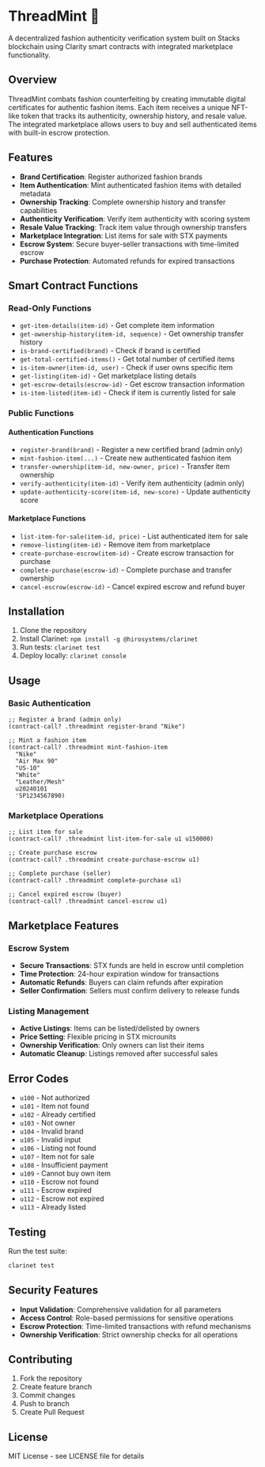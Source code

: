 # ThreadMint 🧵

A decentralized fashion authenticity verification system built on Stacks blockchain using Clarity smart contracts with integrated marketplace functionality.

## Overview

ThreadMint combats fashion counterfeiting by creating immutable digital certificates for authentic fashion items. Each item receives a unique NFT-like token that tracks its authenticity, ownership history, and resale value. The integrated marketplace allows users to buy and sell authenticated items with built-in escrow protection.

## Features

- **Brand Certification**: Register authorized fashion brands
- **Item Authentication**: Mint authenticated fashion items with detailed metadata
- **Ownership Tracking**: Complete ownership history and transfer capabilities
- **Authenticity Verification**: Verify item authenticity with scoring system
- **Resale Value Tracking**: Track item value through ownership transfers
- **Marketplace Integration**: List items for sale with STX payments
- **Escrow System**: Secure buyer-seller transactions with time-limited escrow
- **Purchase Protection**: Automated refunds for expired transactions

## Smart Contract Functions

### Read-Only Functions
- `get-item-details(item-id)` - Get complete item information
- `get-ownership-history(item-id, sequence)` - Get ownership transfer history
- `is-brand-certified(brand)` - Check if brand is certified
- `get-total-certified-items()` - Get total number of certified items
- `is-item-owner(item-id, user)` - Check if user owns specific item
- `get-listing(item-id)` - Get marketplace listing details
- `get-escrow-details(escrow-id)` - Get escrow transaction information
- `is-item-listed(item-id)` - Check if item is currently listed for sale

### Public Functions

#### Authentication Functions
- `register-brand(brand)` - Register a new certified brand (admin only)
- `mint-fashion-item(...)` - Create new authenticated fashion item
- `transfer-ownership(item-id, new-owner, price)` - Transfer item ownership
- `verify-authenticity(item-id)` - Verify item authenticity (admin only)
- `update-authenticity-score(item-id, new-score)` - Update authenticity score

#### Marketplace Functions
- `list-item-for-sale(item-id, price)` - List authenticated item for sale
- `remove-listing(item-id)` - Remove item from marketplace
- `create-purchase-escrow(item-id)` - Create escrow transaction for purchase
- `complete-purchase(escrow-id)` - Complete purchase and transfer ownership
- `cancel-escrow(escrow-id)` - Cancel expired escrow and refund buyer

## Installation

1. Clone the repository
2. Install Clarinet: `npm install -g @hirosystems/clarinet`
3. Run tests: `clarinet test`
4. Deploy locally: `clarinet console`

## Usage

### Basic Authentication
```clarity
;; Register a brand (admin only)
(contract-call? .threadmint register-brand "Nike")

;; Mint a fashion item
(contract-call? .threadmint mint-fashion-item 
  "Nike" 
  "Air Max 90" 
  "US-10" 
  "White" 
  "Leather/Mesh" 
  u20240101 
  'SP1234567890)
```

### Marketplace Operations
```clarity
;; List item for sale
(contract-call? .threadmint list-item-for-sale u1 u150000)

;; Create purchase escrow
(contract-call? .threadmint create-purchase-escrow u1)

;; Complete purchase (seller)
(contract-call? .threadmint complete-purchase u1)

;; Cancel expired escrow (buyer)
(contract-call? .threadmint cancel-escrow u1)
```

## Marketplace Features

### Escrow System
- **Secure Transactions**: STX funds are held in escrow until completion
- **Time Protection**: 24-hour expiration window for transactions
- **Automatic Refunds**: Buyers can claim refunds after expiration
- **Seller Confirmation**: Sellers must confirm delivery to release funds

### Listing Management
- **Active Listings**: Items can be listed/delisted by owners
- **Price Setting**: Flexible pricing in STX microunits
- **Ownership Verification**: Only owners can list their items
- **Automatic Cleanup**: Listings removed after successful sales

## Error Codes

- `u100` - Not authorized
- `u101` - Item not found
- `u102` - Already certified
- `u103` - Not owner
- `u104` - Invalid brand
- `u105` - Invalid input
- `u106` - Listing not found
- `u107` - Item not for sale
- `u108` - Insufficient payment
- `u109` - Cannot buy own item
- `u110` - Escrow not found
- `u111` - Escrow expired
- `u112` - Escrow not expired
- `u113` - Already listed

## Testing

Run the test suite:
```bash
clarinet test
```

## Security Features

- **Input Validation**: Comprehensive validation for all parameters
- **Access Control**: Role-based permissions for sensitive operations
- **Escrow Protection**: Time-limited transactions with refund mechanisms
- **Ownership Verification**: Strict ownership checks for all operations

## Contributing

1. Fork the repository
2. Create feature branch
3. Commit changes
4. Push to branch
5. Create Pull Request

## License

MIT License - see LICENSE file for details